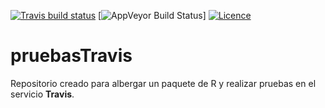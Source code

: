 [![Travis build status](https://travis-ci.org/Jaimemosg/pruebasTravis.svg?branch=master)](https://travis-ci.org/Jaimemosg/pruebasTravis)
[![AppVeyor Build Status](https://ci.appveyor.com/api/projects/status/github/Jaimemosg/pruebasTravis?branch=master&svg=true)]
[![Licence](https://img.shields.io/badge/licence-GPL--3-blue.svg)](https://www.gnu.org/licenses/gpl-3.0.en.html)

# pruebasTravis
Repositorio creado para albergar un paquete de R y realizar pruebas en el servicio **Travis**.
